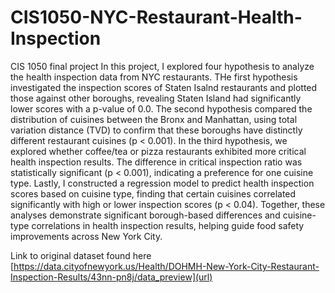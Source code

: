 # CIS1050-NYC-Restaurant-Health-Inspection
CIS 1050 final project
In this project, I explored four hypothesis to analyze the health inspection data from NYC restaurants. THe first hypothesis investigated the inspection scores of Staten Isalnd restaurants and plotted those against other boroughs, revealing Staten Island had significantly lower scores with a p-value of 0.0. The second hypothesis compared the distribution of cuisines between the Bronx and Manhattan, using total variation distance (TVD) to confirm that these boroughs have distinctly different restaurant cuisines (p < 0.001). In the third hypothesis, we explored whether coffee/tea or pizza restaurants exhibited more critical health inspection results. The difference in critical inspection ratio was statistically significant (p < 0.001), indicating a preference for one cuisine type. Lastly, I constructed a regression model to predict health inspection scores based on cuisine type, finding that certain cuisines correlated significantly with high or lower inspection scores (p < 0.04). Together, these analyses demonstrate significant borough-based differences and cuisine-type correlations in health inspection results, helping guide food safety improvements across New York City.

Link to original dataset found here [https://data.cityofnewyork.us/Health/DOHMH-New-York-City-Restaurant-Inspection-Results/43nn-pn8j/data_preview](url)
